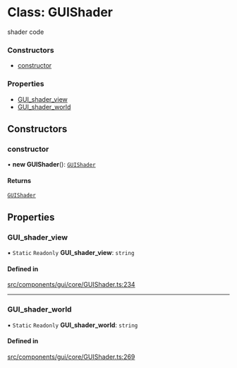 # Class: GUIShader

shader code

### Constructors

- [constructor](GUIShader.md#constructor)

### Properties

- [GUI\_shader\_view](GUIShader.md#gui_shader_view)
- [GUI\_shader\_world](GUIShader.md#gui_shader_world)

## Constructors

### constructor

• **new GUIShader**(): [`GUIShader`](GUIShader.md)

#### Returns

[`GUIShader`](GUIShader.md)

## Properties

### GUI\_shader\_view

▪ `Static` `Readonly` **GUI\_shader\_view**: `string`

#### Defined in

[src/components/gui/core/GUIShader.ts:234](https://github.com/Orillusion/orillusion/blob/main/src/components/gui/core/GUIShader.ts#L234)

___

### GUI\_shader\_world

▪ `Static` `Readonly` **GUI\_shader\_world**: `string`

#### Defined in

[src/components/gui/core/GUIShader.ts:269](https://github.com/Orillusion/orillusion/blob/main/src/components/gui/core/GUIShader.ts#L269)
